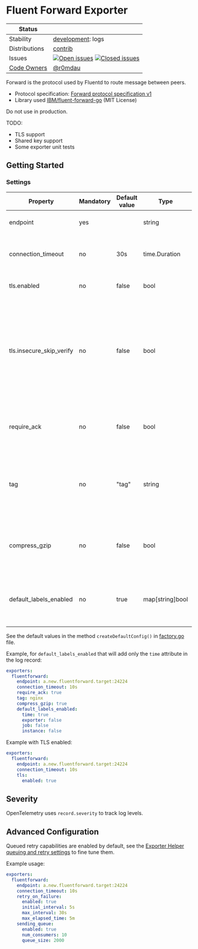 # Fluent Forward Exporter
<!-- status autogenerated section -->
| Status        |           |
| ------------- |-----------|
| Stability     | [development]: logs   |
| Distributions | [contrib] |
| Issues        | [![Open issues](https://img.shields.io/github/issues-search/open-telemetry/opentelemetry-collector-contrib?query=is%3Aissue%20is%3Aopen%20label%3Aexporter%2Ffluentforward%20&label=open&color=orange&logo=opentelemetry)](https://github.com/open-telemetry/opentelemetry-collector-contrib/issues?q=is%3Aopen+is%3Aissue+label%3Aexporter%2Ffluentforward) [![Closed issues](https://img.shields.io/github/issues-search/open-telemetry/opentelemetry-collector-contrib?query=is%3Aissue%20is%3Aclosed%20label%3Aexporter%2Ffluentforward%20&label=closed&color=blue&logo=opentelemetry)](https://github.com/open-telemetry/opentelemetry-collector-contrib/issues?q=is%3Aclosed+is%3Aissue+label%3Aexporter%2Ffluentforward) |
| [Code Owners](https://github.com/open-telemetry/opentelemetry-collector-contrib/blob/main/CONTRIBUTING.md#becoming-a-code-owner)    | [@r0mdau](https://www.github.com/r0mdau) |

[development]: https://github.com/open-telemetry/opentelemetry-collector#development
[contrib]: https://github.com/open-telemetry/opentelemetry-collector-releases/tree/main/distributions/otelcol-contrib
<!-- end autogenerated section -->

Forward is the protocol used by Fluentd to route message between peers.

- Protocol specification: [Forward protocol specification v1](https://github.com/fluent/fluentd/wiki/Forward-Protocol-Specification-v1)
- Library used [IBM/fluent-forward-go](https://github.com/IBM/fluent-forward-go) (MIT License)

Do not use in production.

TODO:

- TLS support
- Shared key support
- Some exporter unit tests

## Getting Started

### Settings

| Property | Mandatory | Default value | Type | Description |
|---|---|---|---|---|
| endpoint | yes |  | string | Target URL to send `Forward` log streams to |
| connection_timeout | no | 30s | time.Duration | Maximum amount of time a dial will wait for a connect to complete |
| tls.enabled | no | false | bool | Enable TLS for privacy and data integrity |
| tls.insecure_skip_verify | no | false | bool | Controls whether the exporter verifies the server's certificate chain and host name. If **true**, any certificate is accepted and any host name. This mode is susceptible to man-in-the-middle attacks |
| require_ack| no | false | bool | Protocol delivery acknowledgment for log streams : true = at-least-once, false = at-most-once |
| tag | no | "tag" | string | Fluentd tag is a string separated by '.'s (e.g. myapp.access), and is used as the directions for Fluentd's internal routing engine |
| compress_gzip | no | false | bool | Transparent data compression. You can use this feature to reduce the transferred payload size |
| default_labels_enabled | no | true | map[string]bool | If omitted then default labels will be added. If one of the labels is omitted then this label will be added |

See the default values in the method `createDefaultConfig()` in [factory.go](factory.go) file.

Example, for `default_labels_enabled` that will add only the `time` attribute in the log record:

```yaml
exporters:
  fluentforward:
    endpoint: a.new.fluentforward.target:24224
    connection_timeout: 10s
    require_ack: true
    tag: nginx
    compress_gzip: true
    default_labels_enabled:
      time: true
      exporter: false
      job: false
      instance: false
```

Example with TLS enabled:

```yaml
exporters:
  fluentforward:
    endpoint: a.new.fluentforward.target:24224
    connection_timeout: 10s
    tls:
      enabled: true
```

## Severity

OpenTelemetry uses `record.severity` to track log levels.

## Advanced Configuration

Queued retry capabilities are enabled by default, see the [Exporter Helper queuing and retry settings](https://github.com/open-telemetry/opentelemetry-collector/blob/main/exporter/exporterhelper/README.md) to fine tune them.

Example usage:

```yaml
exporters:
  fluentforward:
    endpoint: a.new.fluentforward.target:24224
    connection_timeout: 10s
    retry_on_failure:
      enabled: true
      initial_interval: 5s
      max_interval: 30s
      max_elapsed_time: 5m
    sending_queue:
      enabled: true
      num_consumers: 10
      queue_size: 2000
```
